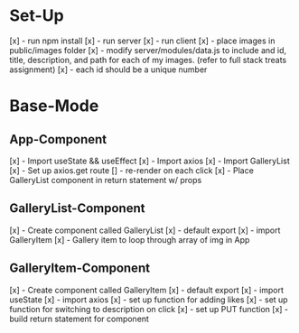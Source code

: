 # Set-Up
[x] - run npm install
[x] - run server
[x] - run client
[x] - place images in public/images folder
[x] - modify server/modules/data.js to include and id, title, description, and path for each of my images. (refer to full stack treats assignment)
[x] - each id should be a unique number


# Base-Mode

## App-Component
[x] - Import useState && useEffect
[x] - Import axios
[x] - Import GalleryList
[x] - Set up axios.get route
[] - re-render on each click
[x] - Place GalleryList component in return statement w/ props


## GalleryList-Component
[x] - Create component called GalleryList
[x] - default export
[x] - import GalleryItem
[x] - Gallery item to loop through array of img in App

## GalleryItem-Component
[x] - Create component called GalleryItem
[x] - default export
[x] - import useState
[x] - import axios
[x] - set up function for adding likes
[x] - set up function for switching to description on click
[x] - set up PUT function
[x] - build return statement for component


